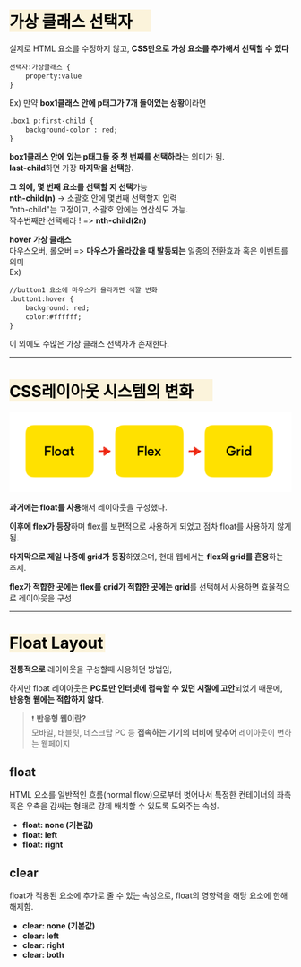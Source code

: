<h1 style="background-color:#FBF3DB;color:black;border:none;width:50%">가상 클래스 선택자</h1>

실제로 HTML 요소를 수정하지 않고,
**CSS만으로 가상 요소를 추가해서 선택할 수 있다**<br>

~~~
선택자:가상클래스 {
	property:value
}
~~~

Ex)
만약 **box1클래스 안에 p태그가 7개 들어있는 상황**이라면<br>
~~~
.box1 p:first-child {
	background-color : red;
}
~~~
**box1클래스 안에 있는 p태그들 중 첫 번째를 선택하라**는 의미가 됨.<br>
**last-child**하면 가장 **마지막을 선택**함. 

**그 외에, 몇 번째 요소를 선택할 지 선택**가능<br>
**nth-child(n)** -> 소괄호 안에 몇번째 선택할지 입력<br> "nth-child"는 고정이고, 소괄호 안에는 연산식도 가능.<br> 짝수번째만 선택해라 ! => **nth-child(2n)**

**hover 가상 클래스**<br>
마우스오버, 롤오버 => **마우스가 올라갔을 때 발동되는** 일종의 전환효과 혹은 이벤트를 의미<br>
Ex)<br>
~~~
//button1 요소에 마우스가 올라가면 색깔 변화
.button1:hover {
	background: red;
	color:#ffffff;
} 
~~~
이 외에도 수많은 가상 클래스 선택자가 존재한다. 

---

<h1 style="background-color:#FBF3DB;color:black;border:none;width:72%">CSS레이아웃 시스템의 변화</h1>

<img src="./layout_change.png"> 

**과거에는 float를 사용**해서 레이아웃을 구성했다.

**이후에 flex가 등장**하며 flex를 보편적으로 사용하게 되었고 점차 float를 사용하지 않게됨.

**마지막으로 제일 나중에 grid가 등장**하였으며, 현대 웹에서는 **flex와 grid를 혼용**하는 추세.

**flex가 적합한 곳에는 flex를 grid가 적합한 곳에는 grid**를 선택해서 사용하면 효율적으로 레이아웃을 구성

---

<h1 style="background-color:#FBF3DB;color:black;border:none;width:34%">Float Layout</h1>

**전통적으로** 레이아웃을 구성할때 사용하던 방법임,

하지만 float 레이아웃은 **PC로만 인터넷에 접속할 수 있던 시절에 고안**되었기 때문에,
**반응형 웹에는 적합하지 않다**.

> ❗️ **반응형 웹이란?**<br>
모바일, 태블릿, 데스크탑 PC 등 **접속하는 기기의 너비에 맞추어** 레이아웃이 변하는 웹페이지

## **float**

HTML 요소를 일반적인 흐름(normal flow)으로부터 벗어나서 특정한 컨테이너의 좌측 혹은 우측을 감싸는 형태로 강제 배치할 수 있도록 도와주는 속성.

- **float: none (기본값)**
- **float: left**
- **float: right**

## **clear**

float가 적용된 요소에 추가로 줄 수 있는 속성으로, float의 영향력을 해당 요소에 한해 해제함.

- **clear: none (기본값)**
- **clear: left**
- **clear: right**
- **clear: both**



